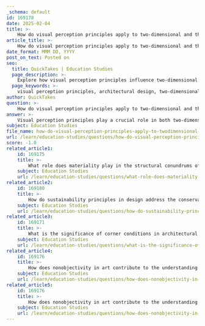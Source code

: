 ```yaml
---
_schema: default
id: 169178
date: 2025-02-04
title: >-
    How do visual perception principles apply to two-dimensional and three-dimensional architectural design?
article_title: >-
    How do visual perception principles apply to two-dimensional and three-dimensional architectural design?
date_format: MMM DD, YYYY
post_on_text: Posted on
seo:
  title: QuickTakes | Education Studies
  page_description: >-
    Explore how visual perception principles influence two-dimensional and three-dimensional architectural design, enhancing functionality and emotional engagement in space creation.
  page_keywords: >-
    visual perception principles, architectural design, two-dimensional design, three-dimensional design, composition, layout, scale, proportion, color, texture, spatial experience, form, volume, materiality, human scale, aesthetics, emotional resonance
author: QuickTakes
question: >-
    How do visual perception principles apply to two-dimensional and three-dimensional architectural design?
answer: >-
    Visual perception principles play a crucial role in both two-dimensional (2D) and three-dimensional (3D) architectural design. Understanding these principles allows architects to create spaces that are not only functional but also aesthetically pleasing and emotionally resonant with users. Here’s how these principles apply to both dimensions:\n\n### Two-Dimensional Architectural Design\n\n1. **Composition and Layout**: In 2D design, visual perception principles such as balance, harmony, contrast, and rhythm are essential. These principles guide the arrangement of elements on a plan or elevation, influencing how viewers interpret the space. For instance, a well-composed floor plan may utilize symmetry to create a sense of order and stability.\n\n2. **Scale and Proportion**: The perception of scale and proportion in 2D drawings affects how users understand the size and relationship of spaces. Architects must consider how different elements relate to one another and to the human figure, ensuring that the design feels appropriate and inviting.\n\n3. **Color and Texture**: The use of color and texture in 2D representations can evoke emotions and set the tone for a space. For example, warm colors may create a sense of intimacy, while cool colors can evoke calmness. Textural representations can also suggest materiality and depth, enhancing the visual experience.\n\n### Three-Dimensional Architectural Design\n\n1. **Spatial Experience**: In 3D design, visual perception principles become even more critical as they directly influence how individuals navigate and experience space. Factors such as sightlines, light, and shadow play a significant role in shaping the user's experience. For example, strategically placed windows can enhance natural light, creating dynamic visual experiences throughout the day.\n\n2. **Form and Volume**: The perception of form and volume in 3D architecture is influenced by how shapes interact with light and shadow. Architects can manipulate these elements to create visually engaging environments. A building with varying heights and forms can create a sense of movement and interest, drawing the eye and encouraging exploration.\n\n3. **Materiality and Texture**: The choice of materials and their textures in 3D design significantly affect visual perception. Different materials reflect light differently, which can alter the perception of space. For instance, a polished surface may create a sense of elegance, while rough textures can evoke a more rustic feel.\n\n4. **Human Scale**: Understanding human perception in relation to scale is vital in 3D design. Spaces must be designed with the human experience in mind, ensuring that they feel comfortable and accessible. High ceilings may evoke feelings of openness, while lower ceilings can create intimacy.\n\n### Conclusion\n\nIn summary, visual perception principles are integral to both 2D and 3D architectural design. They inform how spaces are composed, how users interact with them, and how they are represented. By applying these principles, architects can create environments that are not only functional but also resonate emotionally with users, enhancing their overall experience of the built environment.
subject: Education Studies
file_name: how-do-visual-perception-principles-apply-to-twodimensional-and-threedimensional-architectural-design.md
url: /learn/education-studies/questions/how-do-visual-perception-principles-apply-to-twodimensional-and-threedimensional-architectural-design
score: -1.0
related_article1:
    id: 169175
    title: >-
        What role does materiality play in the structural conundrums of architecture?
    subject: Education Studies
    url: /learn/education-studies/questions/what-role-does-materiality-play-in-the-structural-conundrums-of-architecture
related_article2:
    id: 169180
    title: >-
        How do sustainability principles in design address the conservation of resources and healthful buildings?
    subject: Education Studies
    url: /learn/education-studies/questions/how-do-sustainability-principles-in-design-address-the-conservation-of-resources-and-healthful-buildings
related_article3:
    id: 169171
    title: >-
        What is the significance of corner conditions in architectural design?
    subject: Education Studies
    url: /learn/education-studies/questions/what-is-the-significance-of-corner-conditions-in-architectural-design
related_article4:
    id: 169176
    title: >-
        How does nonobjectivity in art contribute to the understanding of abstract volumetric space?
    subject: Education Studies
    url: /learn/education-studies/questions/how-does-nonobjectivity-in-art-contribute-to-the-understanding-of-abstract-volumetric-space
related_article5:
    id: 169176
    title: >-
        How does nonobjectivity in art contribute to the understanding of abstract volumetric space?
    subject: Education Studies
    url: /learn/education-studies/questions/how-does-nonobjectivity-in-art-contribute-to-the-understanding-of-abstract-volumetric-space
---
```


&nbsp;